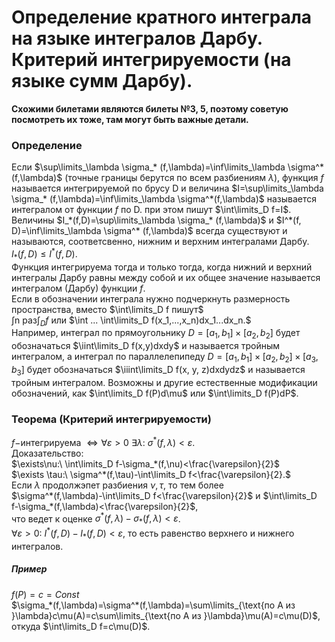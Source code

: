 # Определение кратного интеграла на языке интегралов Дарбу. Критерий интегрируемости (на языке сумм Дарбу).
**Схожими билетами являются билеты №3, 5, поэтому советую посмотреть их тоже, там могут быть важные детали.**
### Определение
Если $\sup\limits_\lambda \sigma_* (f,\lambda)=\inf\limits_\lambda \sigma^*(f,\lambda)$ (точные границы берутся по всем разбиениям $\lambda$), функция $f$ называется интегрируемой по брусу D и величина $I=\sup\limits_\lambda \sigma_* (f,\lambda)=\inf\limits_\lambda \sigma^*(f,\lambda)$ называется интегралом от функции $f$ по D. при этом пишут $\int\limits_D f=I$.\
Величины $I_*(f,D)=\sup\limits_\lambda \sigma_* (f,\lambda)$ и $I^*(f, D)=\inf\limits_\lambda \sigma^* (f,\lambda)$ всегда существуют и называются, соответсвенно, нижним и верхним интегралами Дарбу.\
$I_*(f,D)\leq I^*(f, D)$.\
Функция интегрируема тогда и только тогда, когда нижний и верхний интегралы Дарбу равны между собой и их общее значение называется интегралом (Дарбу) функции $f$.\
Если в обозначении интеграла нужно подчеркнуть размерность пространства, вместо $\int\limits_D f пишут$\
$\int\text{n раз}\int_D f$ или $\int ... \int\limits_D f(x_1,...,x_n)dx_1...dx_n.$\
Например, интеграл по прямоугольнику $D=[a_1,b_1]\times[a_2,b_2]$ будет обозначаться $\iint\limits_D f(x,y)dxdy$ и называется тройным интегралом, а интеграл по параллелепипеду $D=[a_1,b_1]\times[a_2,b_2]\times[a_3,b_3]$ будет обозначаться $\iiint\limits_D f(x, y, z)dxdydz$ и называется тройным интегралом. Возможны и другие естественные модификации обозначений, как $\int\limits_D f(P)d\mu$ или $\int\limits_D f(P)dP$. 
### Теорема (Критерий интегрируемости)
$f-$интегрируема $\iff \forall \varepsilon>0\ \exists\lambda:\ \sigma^*(f, \lambda)<\varepsilon.$\
Доказательство:\
$\exists\nu:\ \int\limits_D f-\sigma_*(f,\nu)<\frac{\varepsilon}{2}$\
$\exists \tau:\ \sigma^*(f,\tau)-\int\limits_D f<\frac{\varepsilon}{2}.$\
Если $\lambda$ продолжэпет разбиения $\nu, \tau$, то тем более\
$\sigma^*(f,\lambda)-\int\limits_D f<\frac{\varepsilon}{2}$ и $\int\limits_D f-\sigma_*(f,\lambda)<\frac{\varepsilon}{2}$,\
что ведет к оценке $\sigma^*(f,\lambda)-\sigma_*(f,\lambda)<\varepsilon$.\
$\forall \varepsilon>0:\ I^*(f,D)-I_*(f,D)<\varepsilon$, то есть равенство верхнего и нижнего интегралов.
##### Пример
$f(P)=c=Const$\
$\sigma_*(f,\lambda)=\sigma^*(f,\lambda)=\sum\limits_{\text{по А из }\lambda}c\mu(A)=c\sum\limits_{\text{по А из }\lambda}\mu(A)=c\mu(D)$,
откуда $\int\limits_D f=c\mu(D)$.
